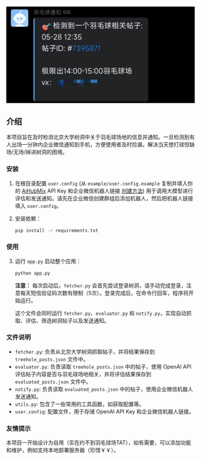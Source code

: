 <p align="center">
  <img src="example/example.jpg" width="600">
</p>

## 介绍

本项目旨在及时检测北京大学树洞中关于羽毛球场地的信息并通知。一旦检测到有人出场一分钟内企业微信通知到手机，方便使用者及时捡漏，解决当天想打球但缺场/无场/掉进树洞的困境。


### 安装

1.  在根目录配置 `user.config` (从 `example/user.config.example` 复制并填入你的 [AiHubMix](https://aihubmix.com/token) API Key 和企业微信机器人链接 [创建方法](https://open.work.weixin.qq.com/help2/pc/14931)) 用于调用大模型进行评估和发送通知。请先在企业微信创建群组后添加机器人，然后把机器人链接填入 `user.config`。

2.  安装依赖：

    ```bash
    pip install -r requirements.txt
    ```

### 使用

3. 运行 `app.py` 启动整个应用：

    ```bash
    python app.py
    ```

    **注意：** 每次启动后，`fetcher.py` 会首先尝试登录树洞，请手动完成登录，注意每天短信验证码次数有限制（5次）。登录完成后，在命令行回车，程序将开始运行。

    这个文件会同时运行 `fetcher.py`、`evaluator.py` 和 `notify.py`，实现自动抓取、评估、筛选树洞帖子以及发送通知。

### 文件说明

*   `fetcher.py`: 负责从北京大学树洞抓取帖子，并将结果保存到 `treehole_posts.json` 文件中。
*   `evaluator.py`: 负责读取 `treehole_posts.json` 中的帖子，使用 OpenAI API 评估帖子内容是否与羽毛球场地相关，并将评估结果保存到 `evaluated_posts.json` 文件中。
*   `notify.py`: 负责读取 `evaluated_posts.json` 中的帖子，使用企业微信机器人发送通知。
*   `utils.py`: 包含了一些常用的工具函数，如获取配置等。
*   `user.config`: 配置文件，用于存储 OpenAI API Key 和企业微信机器人链接。


### 友情提示

本项目一开始设计为自用（实在约不到羽毛球场TAT），如有需要，可以添加功能和维护，例如支持本地部署服务器（珍惜￥￥）。
